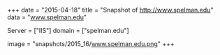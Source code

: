 
+++
date = "2015-04-18"
title = "Snapshot of http://www.spelman.edu"
data = "www.spelman.edu"

Server = ["IIS"]
domain = ["spelman.edu"]

  image = "snapshots/2015_16/www.spelman.edu.png"
+++
#
